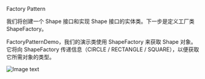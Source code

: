 Factory Pattern

我们将创建一个 Shape 接口和实现 Shape 接口的实体类。下一步是定义工厂类 ShapeFactory。

FactoryPatternDemo，我们的演示类使用 ShapeFactory 来获取 Shape 对象。它将向 ShapeFactory 传递信息（CIRCLE / RECTANGLE / SQUARE），以便获取它所需对象的类型。

![Image text](http://www.runoob.com/wp-content/uploads/2014/08/factory_pattern_uml_diagram.jpg)